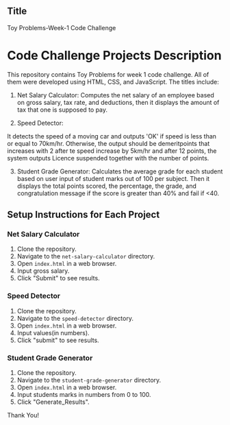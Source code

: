 ## Title
Toy Problems-Week-1 Code Challenge

# Code Challenge Projects Description

This repository contains Toy Problems for week 1 code challenge. All of them were developed using HTML, CSS, and JavaScript.
The titles include:

1. Net Salary Calculator: Computes the net salary of an employee based on gross salary, tax rate, and deductions, then it displays the amount of tax that one is supposed to pay.

2. Speed Detector: 

It detects the speed of a moving car and outputs 'OK' if speed is less than or equal to 70km/hr. Otherwise, the output should be demeritpoints that increases with 2 after te speed increase by 5km/hr and after 12 points, the system outputs Licence suspended together with the number of points.

3. Student Grade Generator: Calculates the average grade for each student based on user input of student marks out of 100 per subject. Then it displays the total points scored, the percentage, the grade, and congratulation message if the score is greater than 40% and fail if <40.
## Setup Instructions for Each Project

### Net Salary Calculator
1. Clone the repository.
2. Navigate to the `net-salary-calculator` directory.
3. Open `index.html` in a web browser.
4. Input gross salary.
5. Click "Submit" to see results.

### Speed Detector
1. Clone the repository.
2. Navigate to the `speed-detector` directory.
3. Open `index.html` in a web browser.
4. Input values(in numbers).
5. Click "submit" to see results.

### Student Grade Generator
1. Clone the repository.
2. Navigate to the `student-grade-generator` directory.
3. Open `index.html` in a web browser.
4. Input students marks in numbers from 0 to 100.
5. Click "Generate_Results".

Thank You!